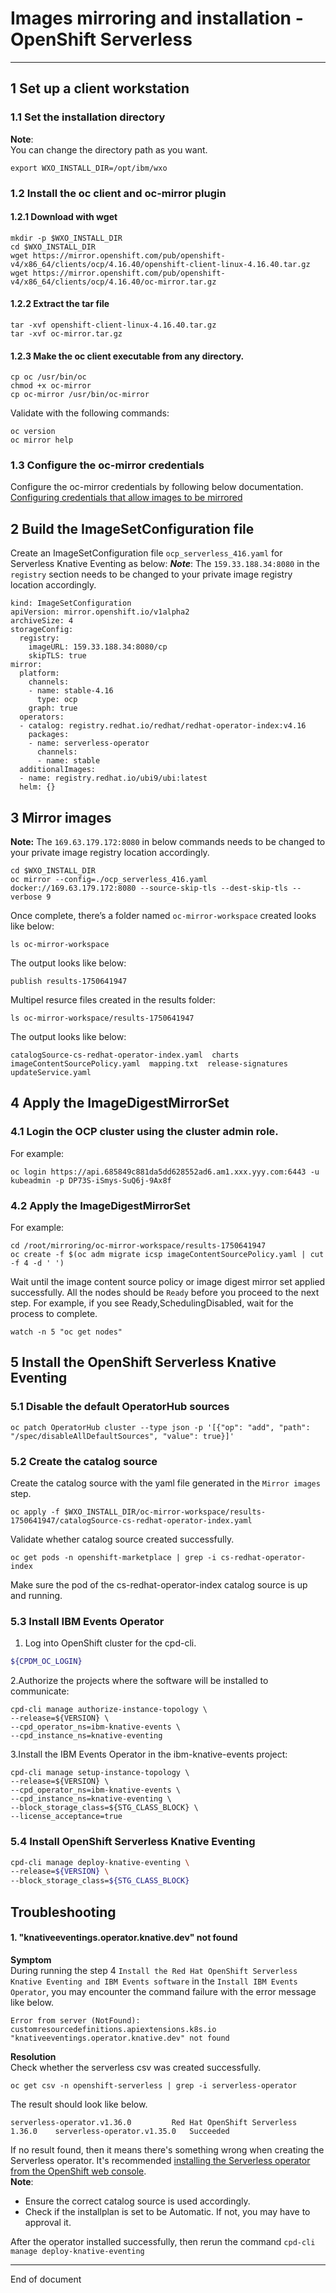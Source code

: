 # Images mirroring and installation - OpenShift Serverless


---

## 1 Set up a client workstation

### 1.1 Set the installation directory

**Note**:
<br>
You can change the directory path as you want.

```
export WXO_INSTALL_DIR=/opt/ibm/wxo
```
### 1.2 Install the oc client and oc-mirror plugin

#### 1.2.1 Download with wget

```
mkdir -p $WXO_INSTALL_DIR
cd $WXO_INSTALL_DIR
wget https://mirror.openshift.com/pub/openshift-v4/x86_64/clients/ocp/4.16.40/openshift-client-linux-4.16.40.tar.gz
wget https://mirror.openshift.com/pub/openshift-v4/x86_64/clients/ocp/4.16.40/oc-mirror.tar.gz

```

#### 1.2.2 Extract the tar file

```
tar -xvf openshift-client-linux-4.16.40.tar.gz
tar -xvf oc-mirror.tar.gz
```

#### 1.2.3 Make the oc client executable from any directory.

```
cp oc /usr/bin/oc
chmod +x oc-mirror
cp oc-mirror /usr/bin/oc-mirror
```

Validate with the following commands:
```
oc version
oc mirror help
```

### 1.3 Configure the oc-mirror credentials
Configure the oc-mirror credentials by following below documentation.
[Configuring credentials that allow images to be mirrored](https://docs.redhat.com/en/documentation/openshift_container_platform/4.16/html/disconnected_installation_mirroring/installing-mirroring-disconnected?_gl=1*1w781l1*_ga*Nzg0NTU2NDczLjE3NTM0MDU0Nzc.*_ga_FYECCCS21D*czE3NTM3NDM3MjQkbzExJGcxJHQxNzUzNzQ2MzM1JGo0NCRsMCRoMA..#installation-adding-registry-pull-secret_installing-mirroring-disconnected)

## 2 Build the ImageSetConfiguration file 

Create an ImageSetConfiguration file `ocp_serverless_416.yaml` for Serverless Knative Eventing as below:
***Note***: The `159.33.188.34:8080` in the `registry` section needs to be changed to your private image registry location accordingly.

```
kind: ImageSetConfiguration
apiVersion: mirror.openshift.io/v1alpha2
archiveSize: 4                                                      
storageConfig:                                                      
  registry:
    imageURL: 159.33.188.34:8080/cp               
    skipTLS: true
mirror:
  platform:
    channels:
    - name: stable-4.16                                           
      type: ocp
    graph: true                                                     
  operators:
  - catalog: registry.redhat.io/redhat/redhat-operator-index:v4.16
    packages:
    - name: serverless-operator                                     
      channels:
      - name: stable                                        
  additionalImages:
  - name: registry.redhat.io/ubi9/ubi:latest                        
  helm: {}
```

## 3 Mirror images

**Note:** The `169.63.179.172:8080` in below commands needs to be changed to your private image registry location accordingly.

```
cd $WXO_INSTALL_DIR
oc mirror --config=./ocp_serverless_416.yaml docker://169.63.179.172:8080 --source-skip-tls --dest-skip-tls --verbose 9
```
Once complete, there’s a folder named `oc-mirror-workspace` created looks like below:

```
ls oc-mirror-workspace
```

The output looks like below:

```
publish results-1750641947
```

Multipel resurce files created in the results folder:
```
ls oc-mirror-workspace/results-1750641947
```

The output looks like below:
```
catalogSource-cs-redhat-operator-index.yaml  charts  imageContentSourcePolicy.yaml  mapping.txt  release-signatures  updateService.yaml
```


## 4 Apply the ImageDigestMirrorSet
### 4.1 Login the OCP cluster using the cluster admin role.
For example:
```
oc login https://api.685849c881da5dd628552ad6.am1.xxx.yyy.com:6443 -u kubeadmin -p DP73S-iSmys-SuQ6j-9Ax8f
```

### 4.2 Apply the ImageDigestMirrorSet
For example:
```
cd /root/mirroring/oc-mirror-workspace/results-1750641947
oc create -f $(oc adm migrate icsp imageContentSourcePolicy.yaml | cut -f 4 -d ' ')
```

Wait until the image content source policy or image digest mirror set applied successfully.
All the nodes should be `Ready` before you proceed to the next step. For example, if you see Ready,SchedulingDisabled, wait for the process to complete.

```
watch -n 5 "oc get nodes"
```
## 5 Install the OpenShift Serverless Knative Eventing

### 5.1 Disable the default OperatorHub sources
```
oc patch OperatorHub cluster --type json -p '[{"op": "add", "path": "/spec/disableAllDefaultSources", "value": true}]'
```

### 5.2 Create the catalog source
Create the catalog source with the yaml file generated in the `Mirror images` step.
```
oc apply -f $WXO_INSTALL_DIR/oc-mirror-workspace/results-1750641947/catalogSource-cs-redhat-operator-index.yaml
```

Validate whether catalog source created successfully.
```
oc get pods -n openshift-marketplace | grep -i cs-redhat-operator-index
```
Make sure the pod of the cs-redhat-operator-index catalog source is up and running.

### 5.3 Install IBM Events Operator

1. Log into OpenShift cluster for the cpd-cli.

```bash
${CPDM_OC_LOGIN}
```
2.Authorize the projects where the software will be installed to communicate:
```
cpd-cli manage authorize-instance-topology \
--release=${VERSION} \
--cpd_operator_ns=ibm-knative-events \
--cpd_instance_ns=knative-eventing
```
3.Install the IBM Events Operator in the ibm-knative-events project:
```
cpd-cli manage setup-instance-topology \
--release=${VERSION} \
--cpd_operator_ns=ibm-knative-events \
--cpd_instance_ns=knative-eventing \
--block_storage_class=${STG_CLASS_BLOCK} \
--license_acceptance=true
```

### 5.4 Install OpenShift Serverless Knative Eventing

```bash
cpd-cli manage deploy-knative-eventing \
--release=${VERSION} \
--block_storage_class=${STG_CLASS_BLOCK}
```

## Troubleshooting
#### 1. "knativeeventings.operator.knative.dev" not found
**Symptom**
<br>
During running the step 4 `Install the Red Hat OpenShift Serverless Knative Eventing and IBM Events software` in the `Install IBM Events Operator`, you may encounter the command failure with the error message like below.
```
Error from server (NotFound): customresourcedefinitions.apiextensions.k8s.io "knativeeventings.operator.knative.dev" not found
```
**Resolution**
<br>
Check whether the serverless csv was created successfully.

```
oc get csv -n openshift-serverless | grep -i serverless-operator
```

The result should look like below.

```
serverless-operator.v1.36.0         Red Hat OpenShift Serverless   1.36.0    serverless-operator.v1.35.0   Succeeded
```

If no result found, then it means there's something wrong when creating the Serverless operator. It's recommended [installing the Serverless operator from the OpenShift web console](https://docs.redhat.com/en/documentation/red_hat_openshift_serverless/1.35/html/installing_openshift_serverless/install-serverless-operator#serverless-install-web-console_install-serverless-operator).
<br>
**Note**:
<br>
- Ensure the correct catalog source is used accordingly.
- Check if the installplan is set to be Automatic. If not, you may have to approval it.

After the operator installed successfully, then rerun the command `cpd-cli manage deploy-knative-eventing`


---

End of document
